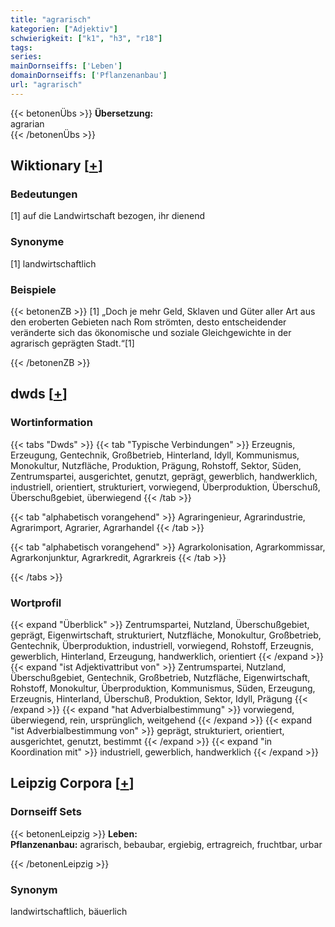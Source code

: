 ```yaml
---
title: "agrarisch"
kategorien: ["Adjektiv"]
schwierigkeit: ["k1", "h3", "r18"]
tags:
series:
mainDornseiffs: ['Leben']
domainDornseiffs: ['Pflanzenanbau']
url: "agrarisch"
---
```


{{< betonenÜbs >}}
**Übersetzung:**  
agrarian  
{{< /betonenÜbs >}}

## Wiktionary [[+](https://de.wiktionary.org/wiki/agrarisch)]

### Bedeutungen
[1] auf die Landwirtschaft bezogen, ihr dienend  

### Synonyme
[1] landwirtschaftlich  

### Beispiele
{{< betonenZB >}}
[1] „Doch je mehr Geld, Sklaven und Güter aller Art aus den eroberten Gebieten nach Rom strömten, desto entscheidender veränderte sich das ökonomische und soziale Gleichgewichte in der agrarisch geprägten Stadt.“[1]  

{{< /betonenZB >}}


## dwds [[+](https://www.dwds.de/wb/agrarisch)]

### Wortinformation
{{< tabs "Dwds" >}}
{{< tab "Typische Verbindungen" >}}
Erzeugnis, Erzeugung, Gentechnik, Großbetrieb, Hinterland, Idyll, Kommunismus, Monokultur, Nutzfläche, Produktion, Prägung, Rohstoff, Sektor, Süden, Zentrumspartei, ausgerichtet, genutzt, geprägt, gewerblich, handwerklich, industriell, orientiert, strukturiert, vorwiegend, Überproduktion, Überschuß, Überschußgebiet, überwiegend
{{< /tab >}}

{{< tab "alphabetisch vorangehend" >}}
Agraringenieur, Agrarindustrie, Agrarimport, Agrarier, Agrarhandel
{{< /tab >}}

{{< tab "alphabetisch vorangehend" >}}
Agrarkolonisation, Agrarkommissar, Agrarkonjunktur, Agrarkredit, Agrarkreis
{{< /tab >}}

{{< /tabs >}}

### Wortprofil
{{< expand "Überblick" >}} Zentrumspartei, Nutzland, Überschußgebiet, geprägt, Eigenwirtschaft, strukturiert, Nutzfläche, Monokultur, Großbetrieb, Gentechnik, Überproduktion, industriell, vorwiegend, Rohstoff, Erzeugnis, gewerblich, Hinterland, Erzeugung, handwerklich, orientiert {{< /expand >}}
{{< expand "ist Adjektivattribut von" >}} Zentrumspartei, Nutzland, Überschußgebiet, Gentechnik, Großbetrieb, Nutzfläche, Eigenwirtschaft, Rohstoff, Monokultur, Überproduktion, Kommunismus, Süden, Erzeugung, Erzeugnis, Hinterland, Überschuß, Produktion, Sektor, Idyll, Prägung {{< /expand >}}
{{< expand "hat Adverbialbestimmung" >}} vorwiegend, überwiegend, rein, ursprünglich, weitgehend {{< /expand >}}
{{< expand "ist Adverbialbestimmung von" >}} geprägt, strukturiert, orientiert, ausgerichtet, genutzt, bestimmt {{< /expand >}}
{{< expand "in Koordination mit" >}} industriell, gewerblich, handwerklich {{< /expand >}}

## Leipzig Corpora [[+](https://corpora.uni-leipzig.de/en/res?word=agrarisch&corpusId=deu_newscrawl-public_2018)]

### Dornseiff Sets
{{< betonenLeipzig >}}
**Leben:**  
**Pflanzenanbau:** agrarisch, bebaubar, ergiebig, ertragreich, fruchtbar, urbar  

{{< /betonenLeipzig >}}

### Synonym
landwirtschaftlich, bäuerlich

